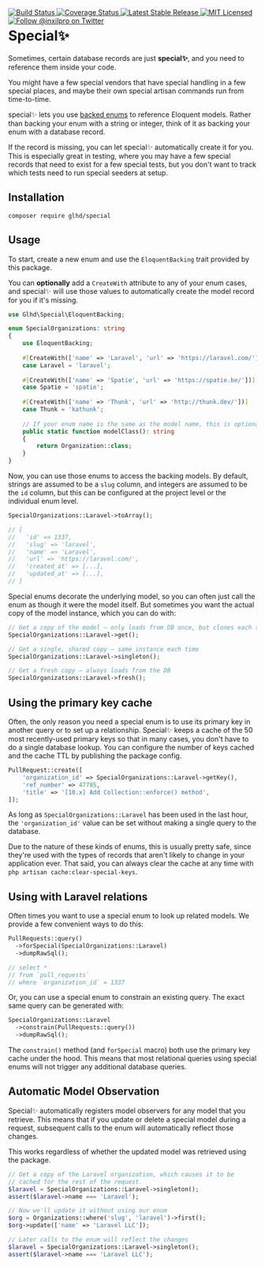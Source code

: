 <div style="float: right;">
	<a href="https://github.com/glhd/special/actions" target="_blank">
		<img 
			src="https://github.com/glhd/special/workflows/PHPUnit/badge.svg" 
			alt="Build Status" 
		/>
	</a>
	<a href="https://codeclimate.com/github/glhd/special/test_coverage" target="_blank">
		<img 
			src="https://api.codeclimate.com/v1/badges/17364871b7617d29896e/test_coverage" 
			alt="Coverage Status" 
		/>
	</a>
	<a href="https://packagist.org/packages/glhd/special" target="_blank">
        <img 
            src="https://poser.pugx.org/glhd/special/v/stable" 
            alt="Latest Stable Release" 
        />
	</a>
	<a href="./LICENSE" target="_blank">
        <img 
            src="https://poser.pugx.org/glhd/special/license" 
            alt="MIT Licensed" 
        />
    </a>
    <a href="https://twitter.com/inxilpro" target="_blank">
        <img 
            src="https://img.shields.io/twitter/follow/inxilpro?style=social" 
            alt="Follow @inxilpro on Twitter" 
        />
    </a>
</div>

# Special✨

Sometimes, certain database records are just **special✨**, and you need to
reference them inside your code.

You might have a few special vendors that have special handling in a few 
special places, and maybe their own special artisan commands run from time-to-time.

special✨ lets you use [backed enums](https://www.php.net/manual/en/language.enumerations.backed.php)
to reference Eloquent models. Rather than backing your enum with a string or
integer, think of it as backing your enum with a database record.

If the record is missing, you can let special✨ automatically create it for
you. This is especially great in testing, where you may have a few special
records that need to exist for a few special tests, but you don't want to 
track which tests need to run special seeders at setup.

## Installation

```shell
composer require glhd/special
```

## Usage

To start, create a new enum and use the `EloquentBacking` trait provided by 
this package. 

You can **optionally** add a `CreateWith` attribute to any of your enum cases, 
and special✨ will use those values to automatically create the model record
for you if it's missing.

```php
use Glhd\Special\EloquentBacking;

enum SpecialOrganizations: string
{
	use EloquentBacking;
	
	#[CreateWith(['name' => 'Laravel', 'url' => 'https://laravel.com/'])]
	case Laravel = 'laravel';
	
	#[CreateWith(['name' => 'Spatie', 'url' => 'https://spatie.be/'])]
	case Spatie = 'spatie';
	
	#[CreateWith(['name' => 'Thunk', 'url' => 'http://thunk.dev/'])]
	case Thunk = 'kathunk';
	
	// If your enum name is the same as the model name, this is optional.
	public static function modelClass(): string
	{
		return Organization::class;
	}
}
```

Now, you can use those enums to access the backing models. By default,
strings are assumed to be a `slug` column, and integers are assumed to
be the `id` column, but this can be configured at the project level or
the individual enum level.

```php
SpecialOrganizations::Laravel->toArray();

// [
//   'id' => 1337,
//   'slug' => 'laravel',
//   'name' => 'Laravel',
//   'url' => 'https://laravel.com/',
//   'created_at' => [...],
//   'updated_at' => [...],
// ]
```

Special enums decorate the underlying model, so you can often just call
the enum as though it were the model itself. But sometimes you want the
actual copy of the model instance, which you can do with:

```php
// Get a copy of the model — only loads from DB once, but clones each time
SpecialOrganizations::Laravel->get();

// Get a single, shared copy — same instance each time
SpecialOrganizations::Laravel->singleton();

// Get a fresh copy — always loads from the DB
SpecialOrganizations::Laravel->fresh();
```

## Using the primary key cache

Often, the only reason you need a special enum is to use its primary key
in another query or to set up a relationship. Special✨ keeps a cache of
the 50 most recently-used primary keys so that in many cases, you don't
have to do a single database lookup. You can configure the number of keys
cached and the cache TTL by publishing the package config.

```php
PullRequest::create([
    'organization_id' => SpecialOrganizations::Laravel->getKey(),
    'ref_number' => 47785,
    'title' => '[10.x] Add Collection::enforce() method',
]);
```

As long as `SpecialOrganizations::Laravel` has been used in the last hour,
the `'organization_id'` value can be set without making a single query
to the database.

Due to the nature of these kinds of enums, this is usually pretty safe,
since they're used with the types of records that aren't likely to change
in your application ever. That said, you can always clear the cache
at any time with `php artisan cache:clear-special-keys`.

## Using with Laravel relations

Often times you want to use a special enum to look up related models. We
provide a few convenient ways to do this:

```php
PullRequests::query()
  ->forSpecial(SpecialOrganizations::Laravel)
  ->dumpRawSql();

// select *
// from `pull_requests`
// where `organization_id` = 1337
```

Or, you can use a special enum to constrain an existing query.
The exact same query can be generated with:

```php
SpecialOrganizations::Laravel
  ->constrain(PullRequests::query())
  ->dumpRawSql();
```

The `constrain()` method (and `forSpecial` macro) both use the primary
key cache under the hood. This means that most relational queries
using special enums will not trigger any additional database queries.

## Automatic Model Observation

Special✨ automatically registers model observers for any model that
you retrieve. This means that if you update or delete a special model 
during a request, subsequent calls to the enum will automatically
reflect those changes.

This works regardless of whether the updated model was retrieved using
the package.

```php
// Get a copy of the Laravel organization, which causes it to be
// cached for the rest of the request.
$laravel = SpecialOrganizations::Laravel->singleton();
assert($laravel->name === 'Laravel');

// Now we'll update it without using our enum
$org = Organizations::where('slug', 'laravel')->first();
$org->update(['name' => 'Laravel LLC']);

// Later calls to the enum will reflect the changes
$laravel = SpecialOrganizations::Laravel->singleton();
assert($laravel->name === 'Laravel LLC');
```

